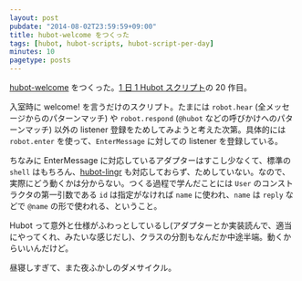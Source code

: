 ```yaml
---
layout: post
pubdate: "2014-08-02T23:59:59+09:00"
title: hubot-welcome をつくった
tags: [hubot, hubot-scripts, hubot-script-per-day]
minutes: 10
pagetype: posts
---
```

[hubot-welcome][gh:bouzuya/hubot-welcome] をつくった。[1 日 1 Hubot スクリプト][hubot-script-per-day]の 20 作目。

入室時に welcome! を言うだけのスクリプト。たまには `robot.hear` (全メッセージからのパターンマッチ) や `robot.respond` (`@hubot` などの呼びかけへのパターンマッチ) 以外の listener 登録をためしてみようと考えた次第。具体的には `robot.enter` を使って、`EnterMessage` に対しての listener を登録している。

ちなみに EnterMessage に対応しているアダプターはすこし少なくて、標準の `shell` はもちろん、[hubot-lingr][gh:miyagawa/hubot-lingr] も対応しておらず、ためしていない。なので、実際にどう動くかは分からない。つくる過程で学んだことには `User` のコンストラクタの第一引数である `id` は指定がなければ `name` に使われ、`name` は `reply` などで `@name` の形で使われる、ということ。

Hubot って意外と仕様がふわっとしているし(アダプターとか実装読んで、適当にやってくれ、みたいな感じだし)、クラスの分割もなんだか中途半端。動くからいいんだけど。

昼寝しすぎて、また夜ふかしのダメサイクル。

[gh:bouzuya/hubot-welcome]: https://github.com/bouzuya/hubot-welcome
[gh:miyagawa/hubot-lingr]: https://github.com/miyagawa/hubot-lingr
[hubot-script-per-day]: http://blog.bouzuya.net/posts?tags=hubot-script-per-day
